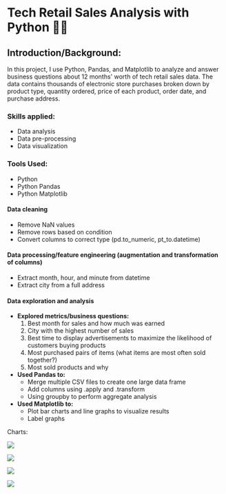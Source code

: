 # Tech Retail Sales Analysis with Python :technologist:
## Introduction/Background:
In this project, I use Python, Pandas, and Matplotlib to analyze and answer business questions about 12 months' worth of tech retail sales data. The data contains thousands of electronic store purchases broken down by product type, quantity ordered, price of each product, order date, and purchase address. 
### Skills applied:
- Data analysis
- Data pre-processing
- Data visualization
### Tools Used:
- Python
- Python Pandas
- Python Matplotlib
#### Data cleaning
- Remove NaN values
- Remove rows based on condition
- Convert columns to correct type (pd.to_numeric, pt_to.datetime)
#### Data processing/feature engineering (augmentation and transformation of columns)
- Extract month, hour, and minute from datetime
- Extract city from a full address
#### Data exploration and analysis
- **Explored metrics/business questions:**
    1. Best month for sales and how much was earned
    2. City with the highest number of sales
    3. Best time to display advertisements to maximize the likelihood of customers buying products
    4. Most purchased pairs of items (what items are most often sold together?)
    5. Most sold products and why
- **Used Pandas to:**
    - Merge multiple CSV files to create one large data frame
    - Add columns using .apply and .transform
    - Using groupby to perform aggregate analysis
- **Used Matplotlib to:**
    - Plot bar charts and line graphs to visualize results
    - Label graphs

Charts:

![](https://lh7-us.googleusercontent.com/YNdc3V6WZiIGjBpm0rrfen4a_P6bdJWvwM8LtWyJodqjNp89rK_g6tLzNNUc9_CTabWSbrh-hYZ-UdRUlvaIeDN4DSeMIHnAv3Sg4yyPP_wl3JUgJMiDMp_aSsNF7ONP0qYhOcwt-EYaoukpZr2Vw3M)

![](https://lh7-us.googleusercontent.com/TLiyg4wS6vVUmPo4r0e0r5k1c1YtqZY3MYWQUA4xcJAS4clpWiiAAGIqPHlMDAHuBdC0BUuhj8IJ_RMiille2ptY6ofielurVGNt3_lrdcAxFotR3F-1QLMUzpR4jsoVIZLzdrsy9tRgJWxg98lVQrM)

![](https://lh7-us.googleusercontent.com/dWuNm0O93ALrpMbMceUnchdBpTHRAItuUdzw-G2T53opa5Z-tvghhzf5vtMU3QQy_tpWkFWpP1nuKdNNbj7Hyvh3BULy_Y7ALF-thZK-K_IdwHod-J3UvY7B-AFg_IlASa02BLkpl8Nui_FomB06SzU)

![](https://lh7-us.googleusercontent.com/smDXSz-Ef1r1boU8i2I8B-sGwnNYAQG3rcez93NgRmHNLLPLrZ0SX0vpi3CfKOqmT6fIRD4vfyjnO8lRDKUPRszNoLASIogdQ-ZeX48O2Z8qmlBkBRQ8RXcxbKBxtOQFpeFX-2hlCksAH0gVVeO_dGY)

